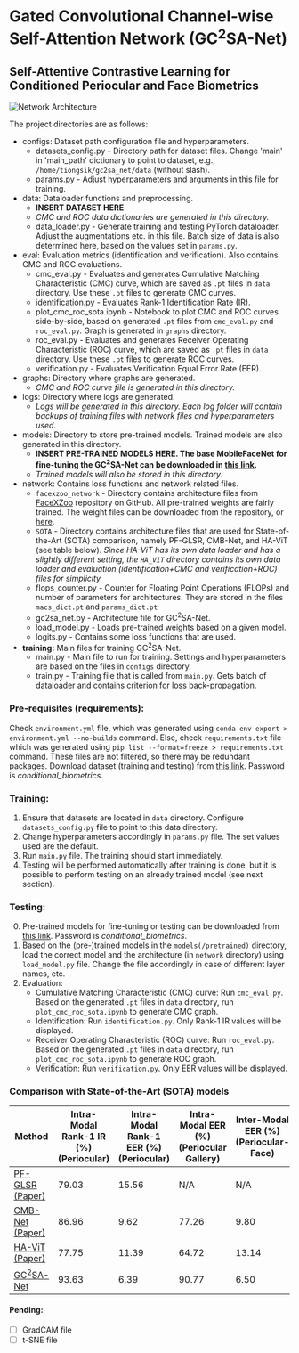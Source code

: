 # Gated Convolutional Channel-wise Self-Attention Network (GC<sup>2</sup>SA-Net)
## Self-Attentive Contrastive Learning for Conditioned Periocular and Face Biometrics

![Network Architecture](GC2SA_Net_Architecture.jpg?raw=true "GC<sup>2</sup>SA-Net")

The project directories are as follows:

- configs: Dataset path configuration file and hyperparameters.
    * datasets_config.py - Directory path for dataset files. Change 'main' in 'main_path' dictionary to point to dataset, e.g., `/home/tiongsik/gc2sa_net/data` (without slash).
    * params.py - Adjust hyperparameters and arguments in this file for training. 
- data: Dataloader functions and preprocessing.
    * __**INSERT DATASET HERE**__
    * _CMC and ROC data dictionaries are generated in this directory._
    * data_loader.py - Generate training and testing PyTorch dataloader. Adjust the augmentations etc. in this file. Batch size of data is also determined here, based on the values set in `params.py`.
- eval: Evaluation metrics (identification and verification). Also contains CMC and ROC evaluations.
    * cmc_eval.py - Evaluates and generates Cumulative Matching Characteristic (CMC) curve, which are saved as `.pt` files in `data` directory. Use these `.pt` files to generate CMC curves.
    * identification.py - Evaluates Rank-1 Identification Rate (IR).
    * plot_cmc_roc_sota.ipynb - Notebook to plot CMC and ROC curves side-by-side, based on generated `.pt` files from `cmc_eval.py` and `roc_eval.py`. Graph is generated in `graphs` directory.
    * roc_eval.py - Evaluates and generates Receiver Operating Characteristic (ROC) curve, which are saved as `.pt` files in `data` directory. Use these `.pt` files to generate ROC curves.
    * verification.py - Evaluates Verification Equal Error Rate (EER).
- graphs: Directory where graphs are generated.
    * _CMC and ROC curve file is generated in this directory._
- logs: Directory where logs are generated.
    * _Logs will be generated in this directory. Each log folder will contain backups of training files with network files and hyperparameters used._
- models: Directory to store pre-trained models. Trained models are also generated in this directory.
    * __**INSERT PRE-TRAINED MODELS HERE. The base MobileFaceNet for fine-tuning the GC<sup>2</sup>SA-Net can be downloaded in [this link](https://www.dropbox.com/scl/fo/sx61beaupkwa1574fst2z/h?rlkey=onwf8vji3h20og0w7s6sxznlc&dl=0).**__
    * _Trained models will also be stored in this directory._
- network: Contains loss functions and network related files.
    * `facexzoo_network` - Directory contains architecture files from [FaceXZoo](https://github.com/JDAI-CV/FaceX-Zoo/tree/main/training_mode) repository on GitHub. All pre-trained weights are fairly trained. The weight files can be downloaded from the repository, or [here](https://www.dropbox.com/scl/fo/rnmj0n572gmfkshfplk6u/h?rlkey=lze6kbg2q0mcdrimz5qlkdjqw&dl=0).
    * `SOTA` - Directory contains architecture files that are used for State-of-the-Art (SOTA) comparison, namely PF-GLSR, CMB-Net, and HA-ViT (see table below). _Since HA-ViT has its own data loader and has a slightly different setting, the `HA_ViT` directory contains its own data loader and evaluation (identification+CMC and verification+ROC) files for simplicity._
    * flops_counter.py - Counter for Floating Point Operations (FLOPs) and number of parameters for architectures. They are stored in the files `macs_dict.pt` and `params_dict.pt`
    * gc2sa_net.py - Architecture file for GC<sup>2</sup>SA-Net.
    * load_model.py - Loads pre-trained weights based on a given model.
    * logits.py - Contains some loss functions that are used.
- __training:__ Main files for training GC<sup>2</sup>SA-Net.
    * main.py - Main file to run for training. Settings and hyperparameters are based on the files in `configs` directory.
    * train.py - Training file that is called from `main.py`. Gets batch of dataloader and contains criterion for loss back-propagation.

### Pre-requisites (requirements):
Check `environment.yml` file, which was generated using `conda env export > environment.yml --no-builds` command. Else, check `requirements.txt` file which was generated using `pip list --format=freeze > requirements.txt` command. These files are not filtered, so there may be redundant packages.
Download dataset (training and testing) from [this link](https://www.dropbox.com/s/bfub8fmc44tvcxb/periocular_face_dataset.zip?dl=0). Password is _conditional\_biometrics_.

### Training:
1. Ensure that datasets are located in `data` directory. Configure `datasets_config.py` file to point to this data directory.
2. Change hyperparameters accordingly in `params.py` file. The set values used are the default.
3. Run `main.py` file. The training should start immediately.
4. Testing will be performed automatically after training is done, but it is possible to perform testing on an already trained model (see next section).

### Testing:
0. Pre-trained models for fine-tuning or testing can be downloaded from [this link](https://www.dropbox.com/s/g8gn4x4wp0svyx5/pretrained_models.zip?dl=0). Password is _conditional\_biometrics_.
1. Based on the (pre-)trained models in the `models(/pretrained)` directory, load the correct model and the architecture (in `network` directory) using `load_model.py` file. Change the file accordingly in case of different layer names, etc.
2. Evaluation:
    * Cumulative Matching Characteristic (CMC) curve: Run `cmc_eval.py`. Based on the generated `.pt` files in `data` directory, run `plot_cmc_roc_sota.ipynb` to generate CMC graph.
    * Identification: Run `identification.py`. Only Rank-1 IR values will be displayed.
    * Receiver Operating Characteristic (ROC) curve: Run `roc_eval.py`. Based on the generated `.pt` files in `data` directory, run `plot_cmc_roc_sota.ipynb` to generate ROC graph.
    * Verification: Run `verification.py`. Only EER values will be displayed.

### Comparison with State-of-the-Art (SOTA) models

| Method | Intra-Modal Rank-1 IR (%) <br> (Periocular) | Intra-Modal Rank-1 EER (%) <br> (Periocular) | Intra-Modal EER (%) <br> (Periocular Gallery) | Inter-Modal EER (%) <br> (Periocular-Face) |
| --- | --- | --- | --- | --- |
| [PF-GLSR](https://www.dropbox.com/scl/fo/o7rxtbws8g3fmhwkg0f08/h?rlkey=083q0xzibpsfubxmt3d31pa8d&dl=0) [(Paper)](https://ieeexplore.ieee.org/document/9159854) | 79.03 | 15.56 | N/A | N/A |
| [CMB-Net](https://www.dropbox.com/scl/fo/o7rxtbws8g3fmhwkg0f08/h?rlkey=083q0xzibpsfubxmt3d31pa8d&dl=0) [(Paper)](https://ieeexplore.ieee.org/document/9956636) | 86.96 | 9.62 | 77.26 | 9.80 |
| [HA-ViT](https://www.dropbox.com/scl/fo/o7rxtbws8g3fmhwkg0f08/h?rlkey=083q0xzibpsfubxmt3d31pa8d&dl=0) [(Paper)](https://ieeexplore.ieee.org/document/10068230) | 77.75 | 11.39 | 64.72 | 13.14 |
| [GC<sup>2</sup>SA-Net](https://www.dropbox.com/scl/fo/j7tfsk61jz6dch8hyl1hp/h?rlkey=b22nw4ff5kelu5ivti7ioy1mr&dl=0) | 93.63 | 6.39 | 90.77 | 6.50 |


#### Pending:
- [ ] GradCAM file
- [ ] t-SNE file